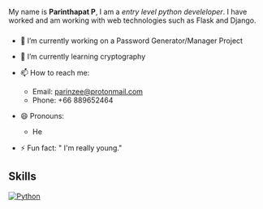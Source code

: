 
My name is **Parinthapat P**, I am a *entry level python develeloper*. I have worked and am working with web technologies such as Flask and Django. 

### 
- 🔭 I’m currently working on a Password Generator/Manager Project

- 🌱 I’m currently learning cryptography

- 📫 How to reach me: 
  - Email: parinzee@protonmail.com
  - Phone: +66 889652464
  
- 😄 Pronouns:
  - He
  
- ⚡ Fun fact: " I'm really young."

## Skills
[![Python](https://www.python.org/)](https://www.python.org/)
